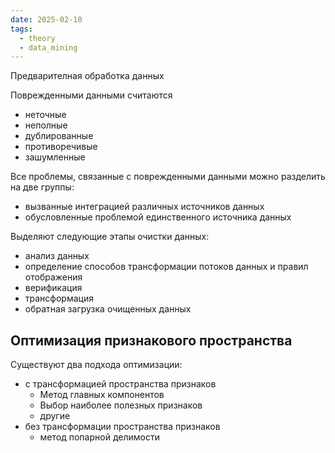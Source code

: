 ```yaml
---
date: 2025-02-10
tags:
  - theory
  - data_mining
---
```

Предварителная обработка данных

Поврежденными данными считаются
- неточные
- неполные
- дублированные
- противоречивые
- зашумленные

Все проблемы, связанные с поврежденными данными можно разделить на две группы:
- вызванные интеграцией различных источников данных
- обусловленные проблемой единственного источника данных

Выделяют следующие этапы очистки данных:
- анализ данных
- определение способов трансформации потоков данных и правил отображения
- верификация
- трансформация
- обратная загрузка очищенных данных

## Оптимизация признакового пространства
Существуют два подхода оптимизации:
- с трансформацией пространства признаков
  - Метод главных компонентов
  - Выбор наиболее полезных признаков
  - другие
- без трансформации пространства признаков
  - метод попарной делимости

